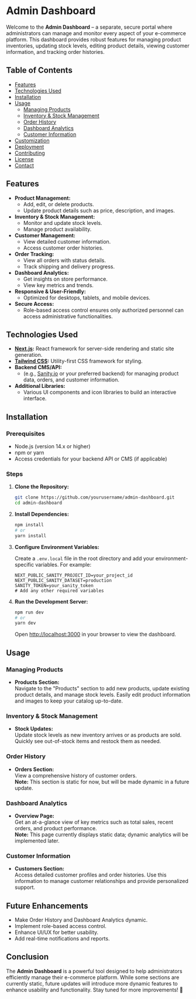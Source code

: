 # Admin Dashboard

Welcome to the **Admin Dashboard** – a separate, secure portal where administrators can manage and monitor every aspect of your e-commerce platform. This dashboard provides robust features for managing product inventories, updating stock levels, editing product details, viewing customer information, and tracking order histories.

## Table of Contents

- [Features](#features)
- [Technologies Used](#technologies-used)
- [Installation](#installation)
- [Usage](#usage)
  - [Managing Products](#managing-products)
  - [Inventory & Stock Management](#inventory--stock-management)
  - [Order History](#order-history)
  - [Dashboard Analytics](#dashboard-analytics)
  - [Customer Information](#customer-information)
- [Customization](#customization)
- [Deployment](#deployment)
- [Contributing](#contributing)
- [License](#license)
- [Contact](#contact)

## Features

- **Product Management:**  
  - Add, edit, or delete products.
  - Update product details such as price, description, and images.
- **Inventory & Stock Management:**  
  - Monitor and update stock levels.
  - Manage product availability.
- **Customer Management:**  
  - View detailed customer information.
  - Access customer order histories.
- **Order Tracking:**  
  - View all orders with status details.
  - Track shipping and delivery progress.
- **Dashboard Analytics:**  
  - Get insights on store performance.
  - View key metrics and trends.
- **Responsive & User-Friendly:**  
  - Optimized for desktops, tablets, and mobile devices.
- **Secure Access:**  
  - Role-based access control ensures only authorized personnel can access administrative functionalities.

## Technologies Used

- **[Next.js](https://nextjs.org/):** React framework for server-side rendering and static site generation.
- **[Tailwind CSS](https://tailwindcss.com/):** Utility-first CSS framework for styling.
- **Backend CMS/API:**  
  - (e.g., [Sanity.io](https://www.sanity.io/) or your preferred backend) for managing product data, orders, and customer information.
- **Additional Libraries:**  
  - Various UI components and icon libraries to build an interactive interface.

## Installation

### Prerequisites

- Node.js (version 14.x or higher)
- npm or yarn
- Access credentials for your backend API or CMS (if applicable)

### Steps

1. **Clone the Repository:**

   ```bash
   git clone https://github.com/yourusername/admin-dashboard.git
   cd admin-dashboard
   ```

2. **Install Dependencies:**

   ```bash
   npm install
   # or
   yarn install
   ```

3. **Configure Environment Variables:**

   Create a `.env.local` file in the root directory and add your environment-specific variables. For example:

   ```env
   NEXT_PUBLIC_SANITY_PROJECT_ID=your_project_id
   NEXT_PUBLIC_SANITY_DATASET=production
   SANITY_TOKEN=your_sanity_token
   # Add any other required variables
   ```

4. **Run the Development Server:**

   ```bash
   npm run dev
   # or
   yarn dev
   ```

   Open [http://localhost:3000](http://localhost:3000) in your browser to view the dashboard.

## Usage

### Managing Products

- **Products Section:**  
  Navigate to the "Products" section to add new products, update existing product details, and manage stock levels. Easily edit product information and images to keep your catalog up-to-date.

### Inventory & Stock Management

- **Stock Updates:**  
  Update stock levels as new inventory arrives or as products are sold. Quickly see out-of-stock items and restock them as needed.

### Order History

- **Orders Section:**  
  View a comprehensive history of customer orders.  
  **Note:** This section is static for now, but will be made dynamic in a future update.

### Dashboard Analytics

- **Overview Page:**  
  Get an at-a-glance view of key metrics such as total sales, recent orders, and product performance.  
  **Note:** This page currently displays static data; dynamic analytics will be implemented later.

### Customer Information

- **Customers Section:**  
  Access detailed customer profiles and order histories. Use this information to manage customer relationships and provide personalized support.

## Future Enhancements
- Make Order History and Dashboard Analytics dynamic.
- Implement role-based access control.
- Enhance UI/UX for better usability.
- Add real-time notifications and reports.

## Conclusion
The **Admin Dashboard** is a powerful tool designed to help administrators efficiently manage their e-commerce platform. While some sections are currently static, future updates will introduce more dynamic features to enhance usability and functionality. Stay tuned for more improvements! 🚀
